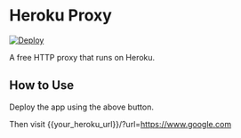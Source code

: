 # Heroku Proxy

[![Deploy](https://www.herokucdn.com/deploy/button.svg)](https://heroku.com/deploy?template=https://github.com/fordnox/heroku-proxy/tree/master)

A free HTTP proxy that runs on Heroku.

## How to Use

Deploy the app using the above button.

Then visit {{your_heroku_url}}/?url=https://www.google.com
